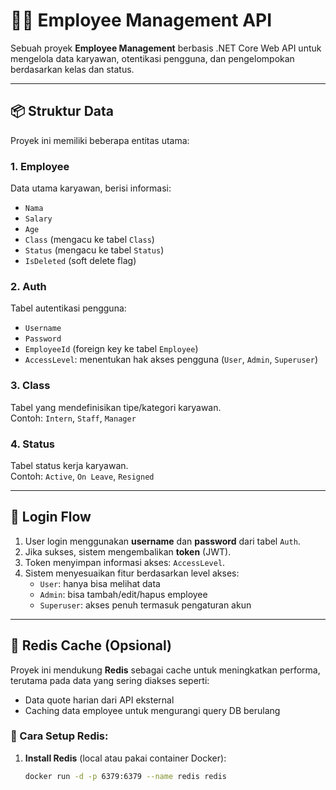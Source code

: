 # 👨‍💼 Employee Management API

Sebuah proyek **Employee Management** berbasis .NET Core Web API untuk mengelola data karyawan, otentikasi pengguna, dan pengelompokan berdasarkan kelas dan status.

---

## 📦 Struktur Data

Proyek ini memiliki beberapa entitas utama:

### 1. **Employee**
Data utama karyawan, berisi informasi:
- `Nama`
- `Salary`
- `Age`
- `Class` (mengacu ke tabel `Class`)
- `Status` (mengacu ke tabel `Status`)
- `IsDeleted` (soft delete flag)

### 2. **Auth**
Tabel autentikasi pengguna:
- `Username`
- `Password`
- `EmployeeId` (foreign key ke tabel `Employee`)
- `AccessLevel`: menentukan hak akses pengguna (`User`, `Admin`, `Superuser`)

### 3. **Class**
Tabel yang mendefinisikan tipe/kategori karyawan.  
Contoh: `Intern`, `Staff`, `Manager`

### 4. **Status**
Tabel status kerja karyawan.  
Contoh: `Active`, `On Leave`, `Resigned`

---

## 🔐 Login Flow

1. User login menggunakan **username** dan **password** dari tabel `Auth`.
2. Jika sukses, sistem mengembalikan **token** (JWT).
3. Token menyimpan informasi akses: `AccessLevel`.
4. Sistem menyesuaikan fitur berdasarkan level akses:
   - `User`: hanya bisa melihat data
   - `Admin`: bisa tambah/edit/hapus employee
   - `Superuser`: akses penuh termasuk pengaturan akun

---

## 🧠 Redis Cache (Opsional)

Proyek ini mendukung **Redis** sebagai cache untuk meningkatkan performa, terutama pada data yang sering diakses seperti:

- Data quote harian dari API eksternal
- Caching data employee untuk mengurangi query DB berulang

### 🔧 Cara Setup Redis:

1. **Install Redis** (local atau pakai container Docker):
   ```bash
   docker run -d -p 6379:6379 --name redis redis
